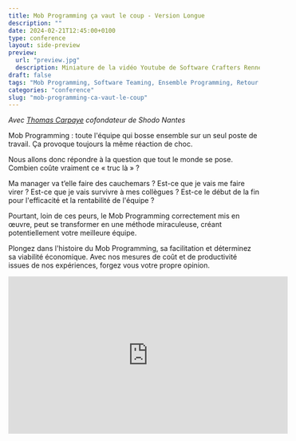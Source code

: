 ```yaml
---
title: Mob Programming ça vaut le coup - Version Longue
description: ""
date: 2024-02-21T12:45:00+0100
type: conference 
layout: side-preview
preview:
  url: "preview.jpg"
  description: Miniature de la vidéo Youtube de Software Crafters Rennes
draft: false
tags: "Mob Programming, Software Teaming, Ensemble Programming, Retour d'expérience"
categories: "conference"
slug: "mob-programming-ca-vaut-le-coup"
---
```

_Avec [Thomas Carpaye](https://www.linkedin.com/in/thomascarpaye/?originalSubdomain=fr) cofondateur de Shodo Nantes_

Mob Programming : toute l'équipe qui bosse ensemble sur un seul poste de travail. Ça provoque toujours la même réaction de choc.

Nous allons donc répondre à la question que tout le monde se pose. Combien coûte vraiment ce « truc là » ?

Ma manager va t’elle faire des cauchemars ? Est-ce que je vais me faire virer ? Est-ce que je vais survivre à mes collègues ? Est-ce le début de la fin pour l'efficacité et la rentabilité de l'équipe ?

Pourtant, loin de ces peurs, le Mob Programming correctement mis en œuvre, peut se transformer en une méthode miraculeuse, créant potentiellement votre meilleure équipe.

Plongez dans l'histoire du Mob Programming, sa facilitation et déterminez sa viabilité économique. Avec nos mesures de coût et de productivité issues de nos expériences, forgez vous votre propre opinion.

<iframe width="560" height="315" src="https://www.youtube.com/embed/JXs7wNMq5dk?si=BdyDUPz_SnrZlMsG" title="YouTube video player" frameborder="0" allow="accelerometer; autoplay; clipboard-write; encrypted-media; gyroscope; picture-in-picture; web-share" referrerpolicy="strict-origin-when-cross-origin" allowfullscreen></iframe>
